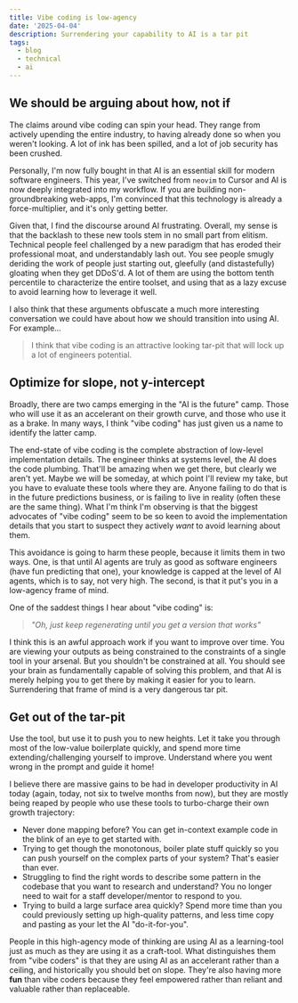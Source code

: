 ```yaml
---
title: Vibe coding is low-agency
date: '2025-04-04'
description: Surrendering your capability to AI is a tar pit
tags:
  - blog
  - technical
  - ai
---
```


## We should be arguing about how, not if

The claims around vibe coding can spin your head. They range from actively upending the entire industry, to having already done so when you weren't looking. A lot of ink has been spilled, and a lot of job security has been crushed.

Personally, I'm now fully bought in that AI is an essential skill for modern software engineers. This year, I've switched from `neovim` to Cursor and AI is now deeply integrated into my workflow. If you are building non-groundbreaking web-apps, I'm convinced that this technology is already a force-multiplier, and it's only getting better.

Given that, I find the discourse around AI frustrating. Overall, my sense is that the backlash to these new tools stem in no small part from elitism. Technical people feel challenged by a new paradigm that has eroded their professional moat, and understandably lash out. You see people smugly deriding the work of people just starting out, gleefully (and distastefully) gloating when they get DDoS'd. A lot of them are using the bottom tenth percentile to characterize the entire toolset, and using that as a lazy excuse to avoid learning how to leverage it well.

I also think that these arguments obfuscate a much more interesting conversation we could have about how we should transition into using AI. For example...

> I think that vibe coding is an attractive looking tar-pit that will lock up a lot of engineers potential.

## Optimize for slope, not y-intercept

Broadly, there are two camps emerging in the "AI is the future" camp. Those who will use it as an accelerant on their growth curve, and those who use it as a brake. In many ways, I think "vibe coding" has just given us a name to identify the latter camp.

The end-state of vibe coding is the complete abstraction of low-level implementation details. The engineer thinks at systems level, the AI does the code plumbing. That'll be amazing when we get there, but clearly we aren't yet. Maybe we will be someday, at which point I'll review my take, but you have to evaluate these tools where they are. Anyone failing to do that is in the future predictions business, or is failing to live in reality (often these are the same thing). What I'm think I'm observing is that the biggest advocates of "vibe coding" seem to be so keen to avoid the implementation details that you start to suspect they actively _want_ to avoid learning about them.

This avoidance is going to harm these people, because it limits them in two ways. One, is that until AI agents are truly as good as software engineers (have fun predicting that one), your knowledge is capped at the level of AI agents, which is to say, not very high. The second, is that it put's you in a low-agency frame of mind.

One of the saddest things I hear about "vibe coding" is:

> _"Oh, just keep regenerating until you get a version that works"_

I think this is an awful approach work if you want to improve over time. You are viewing your outputs as being constrained to the constraints of a single tool in your arsenal. But you shouldn't be constrained at all. You should see your brain as fundamentally capable of solving this problem, and that AI is merely helping you to get there by making it easier for you to learn. Surrendering that frame of mind is a very dangerous tar pit.

## Get out of the tar-pit

Use the tool, but use it to push you to new heights. Let it take you through most of the low-value boilerplate quickly, and spend more time extending/challenging yourself to improve. Understand where you went wrong in the prompt and guide it home!

I believe there are massive gains to be had in developer productivity in AI today (again, today, not six to twelve months from now), but they are mostly being reaped by people who use these tools to turbo-charge their own growth trajectory:

- Never done mapping before? You can get in-context example code in the blink of an eye to get started with.
- Trying to get though the monotonous, boiler plate stuff quickly so you can push yourself on the complex parts of your system? That's easier than ever.
- Struggling to find the right words to describe some pattern in the codebase that you want to research and understand? You no longer need to wait for a staff developer/mentor to respond to you.
- Trying to build a large surface area quickly? Spend more time than you could previously setting up high-quality patterns, and less time copy and pasting as your let the AI "do-it-for-you".

People in this high-agency mode of thinking are using AI as a learning-tool just as much as they are using it as a craft-tool. What distinguishes them from "vibe coders" is that they are using AI as an accelerant rather than a ceiling, and historically you should bet on slope. They're also having more **fun** than vibe coders because they feel empowered rather than reliant and valuable rather than replaceable.
